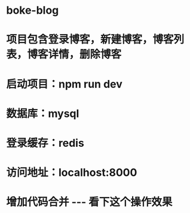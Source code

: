 # boke-blog

# 项目包含登录博客，新建博客，博客列表，博客详情，删除博客

# 启动项目：npm run dev

# 数据库：mysql

# 登录缓存：redis

# 访问地址：localhost:8000  

# 增加代码合并 --- 看下这个操作效果



